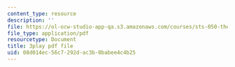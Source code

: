 ```yaml
---
content_type: resource
description: ''
file: https://ol-ocw-studio-app-qa.s3.amazonaws.com/courses/sts-050-the-history-of-mit-spring-2011/08d014ec56c7292dac3b0babee4c4b25_YKT-vSm4Nxw.pdf
file_type: application/pdf
resourcetype: Document
title: 3play pdf file
uid: 08d014ec-56c7-292d-ac3b-0babee4c4b25
---
```

